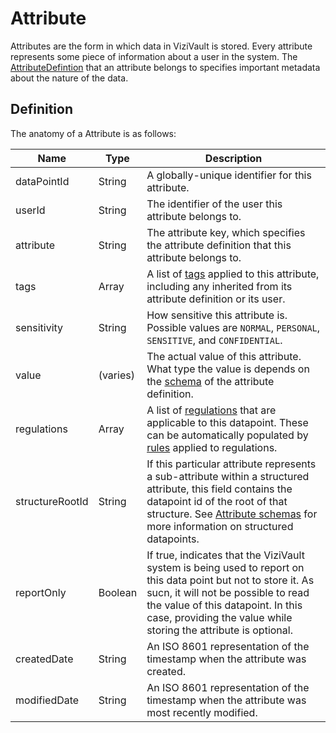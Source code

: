 # Attribute

Attributes are the form in which data in ViziVault is stored. Every attribute represents some piece of information about a user in the system. The [AttributeDefintion](/glossary/attribute-definition) that an attribute belongs to specifies important metadata about the nature of the data.

## Definition

The anatomy of a Attribute is as follows:

|Name |Type |Description|
|-----|-----|-----------|
|dataPointId|String|A globally-unique identifier for this attribute.|
|userId|String|The identifier of the user this attribute belongs to.|
|attribute|String|The attribute key, which specifies the attribute definition that this attribute belongs to.|
|tags|Array<String>|A list of [tags](/glossary/tag) applied to this attribute, including any inherited from its attribute definition or its user.|
|sensitivity|String|How sensitive this attribute is. Possible values are `NORMAL`, `PERSONAL`, `SENSITIVE`, and `CONFIDENTIAL`.|
|value|(varies)|The actual value of this attribute. What type the value is depends on the [schema](/tutorials/attribute-schemas) of the attribute definition.|
|regulations|Array<String>|A list of [regulations](/glossary/regulation) that are applicable to this datapoint. These can be automatically populated by [rules](/tutorials/regulation-rules) applied to regulations.|
|structureRootId|String|If this particular attribute represents a sub-attribute within a structured attribute, this field contains the datapoint id of the root of that structure. See [Attribute schemas](/tutorials/attribute-schemas) for more information on structured datapoints.|
|reportOnly|Boolean|If true, indicates that the ViziVault system is being used to report on this data point but not to store it. As sucn, it will not be possible to read the value of this datapoint. In this case, providing the value while storing the attribute is optional.|
|createdDate|String|An ISO 8601 representation of the timestamp when the attribute was created.|
|modifiedDate|String|An ISO 8601 representation of the timestamp when the attribute was most recently modified.|
